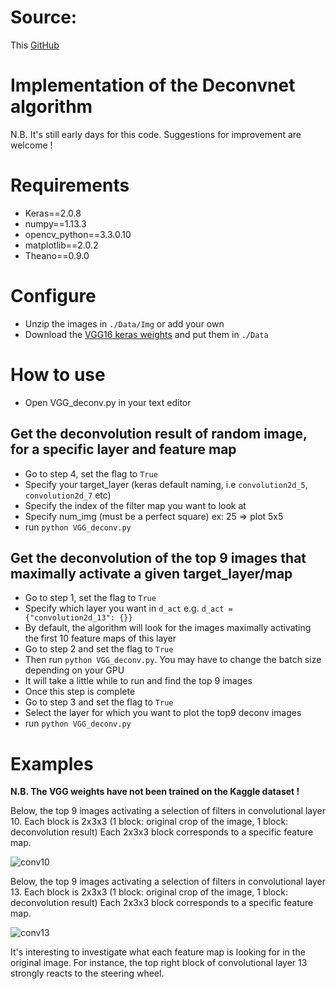 # Source: 

This [GitHub](https://github.com/tdeboissiere/DeepLearningImplementations/tree/master/DeconvNet)

# Implementation of the Deconvnet algorithm

N.B. It's still early days for this code. Suggestions for improvement are welcome !

# Requirements

- Keras==2.0.8
- numpy==1.13.3
- opencv_python==3.3.0.10
- matplotlib==2.0.2
- Theano==0.9.0

# Configure

- Unzip the images in `./Data/Img` or add your own
- Download the [VGG16 keras weights](https://gist.github.com/baraldilorenzo/07d7802847aaad0a35d3) and put them in `./Data`

# How to use

- Open VGG_deconv.py in your text editor

## Get the deconvolution result of random image, for a specific layer and feature map

- Go to step 4, set the flag to `True`
- Specify your target_layer (keras default naming, i.e `convolution2d_5`, `convolution2d_7` etc)
- Specify the index of the filter map you want to look at
- Specify num_img (must be a perfect square) ex: 25 => plot 5x5
- run `python VGG_deconv.py`

## Get the deconvolution of the top 9 images that maximally activate a given target_layer/map

- Go to step 1, set the flag to `True`
- Specify which layer you want in `d_act` e.g. `d_act = {"convolution2d_13": {}}`
- By default, the algorithm will look for the images maximally activating the first 10 feature maps of this layer
- Go to step 2 and set the flag to `True`
- Then run `python VGG_deconv.py`. You may have to change the batch size depending on your GPU
- It will take a little while to run and find the top 9 images
- Once this step is complete
- Go to step 3 and set the flag to `True`
- Select the layer for which you want to plot the top9 deconv images
- run `python VGG_deconv.py`


# Examples

**N.B. The VGG weights have not been trained on the Kaggle dataset !**

Below, the top 9 images activating a selection of filters in convolutional layer 10.
Each block is 2x3x3 (1 block: original crop of the image, 1 block: deconvolution result)
Each 2x3x3 block corresponds to a specific feature map.

![conv10](./Figures/convolution2d_10.png)  

Below, the top 9 images activating a selection of filters in convolutional layer 13.
Each block is 2x3x3 (1 block: original crop of the image, 1 block: deconvolution result)
Each 2x3x3 block corresponds to a specific feature map.

![conv13](./Figures/convolution2d_13.png)

It's interesting to investigate what each feature map is looking for in the original image. For instance, the top right block of convolutional layer 13 strongly reacts to the steering wheel.
